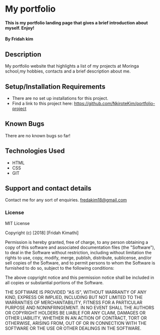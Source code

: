 # My portfolio
#### This is my portfolio landing page that gives a brief introduction about myself. Enjoy!
#### By **Fridah kim**

## Description

My portfolio website that highlights a list of my projects at Moringa school,my hobbies, contacts and a brief description about me.

## Setup/Installation Requirements
* There are no set up installations for this project.
* Find a link to this project here: https://github.com/NkiroteKim/portfolio-project


## Known Bugs
There are no known bugs so far!
## Technologies Used
* HTML
* CSS
* GIT
## Support and contact details
Contact me for any sort of enquiries. fredakim18@gmail.com
### License
MIT License

Copyright (c) [2018] [Fridah Kimathi]

Permission is hereby granted, free of charge, to any person obtaining a copy
of this software and associated documentation files (the "Software"), to deal
in the Software without restriction, including without limitation the rights
to use, copy, modify, merge, publish, distribute, sublicense, and/or sell
copies of the Software, and to permit persons to whom the Software is
furnished to do so, subject to the following conditions:

The above copyright notice and this permission notice shall be included in all
copies or substantial portions of the Software.

THE SOFTWARE IS PROVIDED "AS IS", WITHOUT WARRANTY OF ANY KIND, EXPRESS OR
IMPLIED, INCLUDING BUT NOT LIMITED TO THE WARRANTIES OF MERCHANTABILITY,
FITNESS FOR A PARTICULAR PURPOSE AND NONINFRINGEMENT. IN NO EVENT SHALL THE
AUTHORS OR COPYRIGHT HOLDERS BE LIABLE FOR ANY CLAIM, DAMAGES OR OTHER
LIABILITY, WHETHER IN AN ACTION OF CONTRACT, TORT OR OTHERWISE, ARISING FROM,
OUT OF OR IN CONNECTION WITH THE SOFTWARE OR THE USE OR OTHER DEALINGS IN THE
SOFTWARE.